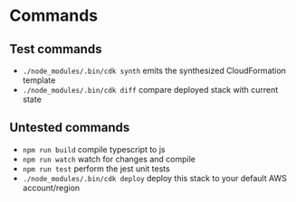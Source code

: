 Commands
===

Test commands
---

* `./node_modules/.bin/cdk synth`       emits the synthesized CloudFormation template
* `./node_modules/.bin/cdk diff`        compare deployed stack with current state

Untested commands
---

* `npm run build`   compile typescript to js
* `npm run watch`   watch for changes and compile
* `npm run test`    perform the jest unit tests
* `./node_modules/.bin/cdk deploy`      deploy this stack to your default AWS account/region
